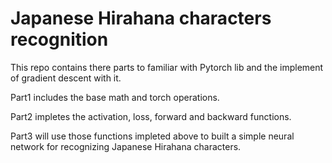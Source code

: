 # Japanese Hirahana characters recognition
This repo contains there parts to familiar with Pytorch lib and the implement of gradient descent with it.

Part1 includes the base math and torch operations.

Part2 impletes the activation, loss, forward and backward functions.

Part3 will use those functions impleted above to built a simple neural network for recognizing Japanese Hirahana characters. 

